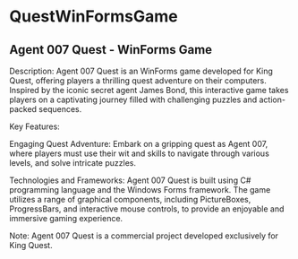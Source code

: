 # QuestWinFormsGame

## Agent 007 Quest - WinForms Game

Description:
Agent 007 Quest is an WinForms game developed for King Quest, offering players a thrilling quest adventure on their computers. Inspired by the iconic secret agent James Bond, this interactive game takes players on a captivating journey filled with challenging puzzles and action-packed sequences.

Key Features:

Engaging Quest Adventure: Embark on a gripping quest as Agent 007, where players must use their wit and skills to navigate through various levels, and solve intricate puzzles.

Technologies and Frameworks:
Agent 007 Quest is built using C# programming language and the Windows Forms framework. The game utilizes a range of graphical components, including PictureBoxes, ProgressBars, and interactive mouse controls, to provide an enjoyable and immersive gaming experience.

Note:
Agent 007 Quest is a commercial project developed exclusively for King Quest.
